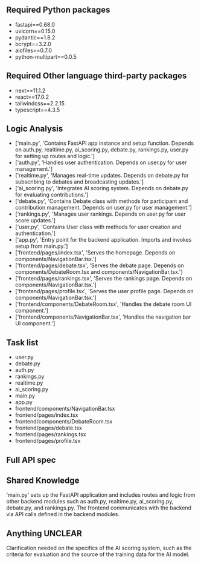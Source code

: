 ## Required Python packages

- fastapi==0.68.0
- uvicorn==0.15.0
- pydantic==1.8.2
- bcrypt==3.2.0
- aiofiles==0.7.0
- python-multipart==0.0.5

## Required Other language third-party packages

- next==11.1.2
- react==17.0.2
- tailwindcss==2.2.15
- typescript==4.3.5

## Logic Analysis

- ['main.py', 'Contains FastAPI app instance and setup function. Depends on auth.py, realtime.py, ai_scoring.py, debate.py, rankings.py, user.py for setting up routes and logic.']
- ['auth.py', 'Handles user authentication. Depends on user.py for user management.']
- ['realtime.py', 'Manages real-time updates. Depends on debate.py for subscribing to debates and broadcasting updates.']
- ['ai_scoring.py', 'Integrates AI scoring system. Depends on debate.py for evaluating contributions.']
- ['debate.py', 'Contains Debate class with methods for participant and contribution management. Depends on user.py for user management.']
- ['rankings.py', 'Manages user rankings. Depends on user.py for user score updates.']
- ['user.py', 'Contains User class with methods for user creation and authentication.']
- ['app.py', 'Entry point for the backend application. Imports and invokes setup from main.py.']
- ['frontend/pages/index.tsx', 'Serves the homepage. Depends on components/NavigationBar.tsx.']
- ['frontend/pages/debate.tsx', 'Serves the debate page. Depends on components/DebateRoom.tsx and components/NavigationBar.tsx.']
- ['frontend/pages/rankings.tsx', 'Serves the rankings page. Depends on components/NavigationBar.tsx.']
- ['frontend/pages/profile.tsx', 'Serves the user profile page. Depends on components/NavigationBar.tsx.']
- ['frontend/components/DebateRoom.tsx', 'Handles the debate room UI component.']
- ['frontend/components/NavigationBar.tsx', 'Handles the navigation bar UI component.']

## Task list

- user.py
- debate.py
- auth.py
- rankings.py
- realtime.py
- ai_scoring.py
- main.py
- app.py
- frontend/components/NavigationBar.tsx
- frontend/pages/index.tsx
- frontend/components/DebateRoom.tsx
- frontend/pages/debate.tsx
- frontend/pages/rankings.tsx
- frontend/pages/profile.tsx

## Full API spec



## Shared Knowledge

'main.py' sets up the FastAPI application and includes routes and logic from other backend modules such as auth.py, realtime.py, ai_scoring.py, debate.py, and rankings.py. The frontend communicates with the backend via API calls defined in the backend modules.

## Anything UNCLEAR

Clarification needed on the specifics of the AI scoring system, such as the criteria for evaluation and the source of the training data for the AI model.

